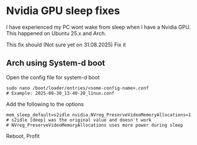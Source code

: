 # Nvidia GPU sleep fixes

I have experienced my PC wont wake from sleep when I have a Nvidia GPU. This happened on Ubuntu 25.x and Arch. 

This fix should (Not sure yet on 31.08.2025) Fix it 

## Arch using System-d boot

Open the config file for system-d boot

```shell
sudo nano /boot/loader/entries/<some-config-name>.conf
# Example: 2025-08-30_13-40-20_linux.conf
```

Add the following to the options

```shell
mem_sleep_default=s2idle nvidia.NVreg_PreserveVideoMemoryAllocations=1
# s2idle [deep] was the original value and doesn't work
# NVreg_PreserveVideoMemoryAllocations uses more power during sleep
```

Reboot, Profit 
